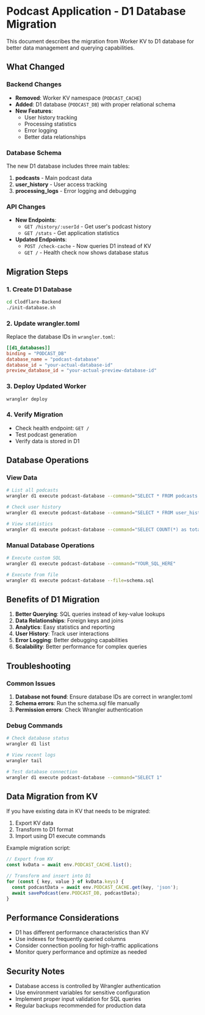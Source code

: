 # Podcast Application - D1 Database Migration

This document describes the migration from Worker KV to D1 database for better data management and querying capabilities.

## What Changed

### Backend Changes
- **Removed**: Worker KV namespace (`PODCAST_CACHE`)
- **Added**: D1 database (`PODCAST_DB`) with proper relational schema
- **New Features**: 
  - User history tracking
  - Processing statistics
  - Error logging
  - Better data relationships

### Database Schema
The new D1 database includes three main tables:

1. **podcasts** - Main podcast data
2. **user_history** - User access tracking
3. **processing_logs** - Error logging and debugging

### API Changes
- **New Endpoints**:
  - `GET /history/:userId` - Get user's podcast history
  - `GET /stats` - Get application statistics
- **Updated Endpoints**:
  - `POST /check-cache` - Now queries D1 instead of KV
  - `GET /` - Health check now shows database status

## Migration Steps

### 1. Create D1 Database
```bash
cd Clodflare-Backend
./init-database.sh
```

### 2. Update wrangler.toml
Replace the database IDs in `wrangler.toml`:
```toml
[[d1_databases]]
binding = "PODCAST_DB"
database_name = "podcast-database"
database_id = "your-actual-database-id"
preview_database_id = "your-actual-preview-database-id"
```

### 3. Deploy Updated Worker
```bash
wrangler deploy
```

### 4. Verify Migration
- Check health endpoint: `GET /`
- Test podcast generation
- Verify data is stored in D1

## Database Operations

### View Data
```bash
# List all podcasts
wrangler d1 execute podcast-database --command="SELECT * FROM podcasts ORDER BY created_at DESC LIMIT 10"

# Check user history
wrangler d1 execute podcast-database --command="SELECT * FROM user_history ORDER BY accessed_at DESC LIMIT 10"

# View statistics
wrangler d1 execute podcast-database --command="SELECT COUNT(*) as total_podcasts, COUNT(DISTINCT user_id) as unique_users FROM podcasts"
```

### Manual Database Operations
```bash
# Execute custom SQL
wrangler d1 execute podcast-database --command="YOUR_SQL_HERE"

# Execute from file
wrangler d1 execute podcast-database --file=schema.sql
```

## Benefits of D1 Migration

1. **Better Querying**: SQL queries instead of key-value lookups
2. **Data Relationships**: Foreign keys and joins
3. **Analytics**: Easy statistics and reporting
4. **User History**: Track user interactions
5. **Error Logging**: Better debugging capabilities
6. **Scalability**: Better performance for complex queries

## Troubleshooting

### Common Issues

1. **Database not found**: Ensure database IDs are correct in wrangler.toml
2. **Schema errors**: Run the schema.sql file manually
3. **Permission errors**: Check Wrangler authentication

### Debug Commands
```bash
# Check database status
wrangler d1 list

# View recent logs
wrangler tail

# Test database connection
wrangler d1 execute podcast-database --command="SELECT 1"
```

## Data Migration from KV

If you have existing data in KV that needs to be migrated:

1. Export KV data
2. Transform to D1 format
3. Import using D1 execute commands

Example migration script:
```javascript
// Export from KV
const kvData = await env.PODCAST_CACHE.list();

// Transform and insert into D1
for (const { key, value } of kvData.keys) {
  const podcastData = await env.PODCAST_CACHE.get(key, 'json');
  await savePodcast(env.PODCAST_DB, podcastData);
}
```

## Performance Considerations

- D1 has different performance characteristics than KV
- Use indexes for frequently queried columns
- Consider connection pooling for high-traffic applications
- Monitor query performance and optimize as needed

## Security Notes

- Database access is controlled by Wrangler authentication
- Use environment variables for sensitive configuration
- Implement proper input validation for SQL queries
- Regular backups recommended for production data
